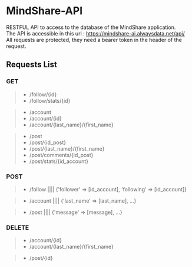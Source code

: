 # MindShare-API
RESTFUL API to access to the database of the MindShare application. <br/>
The API is accessible in this url : https://mindshare-ai.alwaysdata.net/api/ <br/>
All requests are protected, they need a bearer token in the header of the request.

## Requests List

### GET

> - /follow/{id}
> - /follow/stats/{id}

> - /account
> - /account/{id}
> - /account/{last_name}/{first_name}

> - /post
> - /post/{id_post}
> - /post/{last_name}/{first_name}
> - /post/comments/{id_post}
> - /post/stats/{id_account}

### POST

> - /follow |||| {'follower' => [id_account], 'following' => [id_account]}

> - /account |||| {'last_name' => [last_name], ...}

> - /post |||| {'message' => [message], ...}

### DELETE
> - /account/{id}
> - /account/{last_name}/{first_name}

> - /post/{id}
